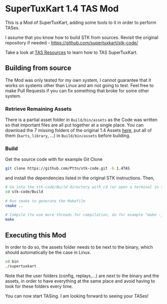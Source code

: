 # SuperTuxKart 1.4 TAS Mod

This is a Mod of SuperTuxKart, adding some tools to it in order to perform TASes.

I assume that you know how to build STK from sources. Revisit the original repository if needed - https://github.com/supertuxkart/stk-code/

Take a look at [TAS Resources](https://moeverse.xyz/stk/tas/) to learn how to TAS SuperTuxKart.

## Building from source

The Mod was only tested for my own system, I cannot guarantee that it works on systems other than Linux and am not going to test. Feel free to make Pull Requests if you can fix something that broke for some other system.

### Retrieve Remaining Assets

There is a partial asset folder in `Build/bin/assets` as the Code was written so that important files are all put together at a single place. You can download the 7 missing folders of the original 1.4 Assets [here](https://moeverse.xyz/stk/tas/stk-assets1.4TAS.zip), put all of them (`karts`, `library`, ...) in `Build/bin/assets` before building.

### Build

Get the source code with for example Git Clone

```bash
git clone https://github.com/Pttn/stk-code.git -b 1.4TAS
```

and install the dependencies listed in the original STK instructions. Then,
 
```bash
# Go into the stk-code/Build directory with cd (or open a terminal in the correct folder)
cd stk-code/Build
 
# Run cmake to generate the Makefile
cmake ..
 
# Compile (to use more threads for compilation, do for example "make -j 8" to use 8 threads
make
```

## Executing this Mod

In order to do so, the assets folder needs to be next to the binary, which should automatically be the case in Linux.

```bash
cd bin
./supertuxkart
```

Note that the user folders (config, replays,...) are next to the binary and the assets, in order to have everything at the same place and avoid having to look for these folders every time.

You can now start TASing. I am looking forward to seeing your TASes!
